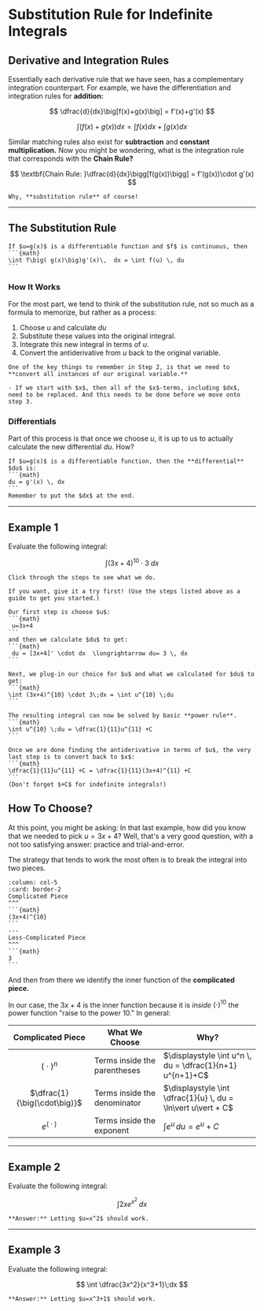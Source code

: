 # Substitution Rule for Indefinite Integrals

## Derivative and Integration Rules
Essentially each derivative rule that we have seen, has a complementary integration counterpart. For example, we have the differentiation and integration rules for **addition:** 

$$
\dfrac{d}{dx}\big[f(x)+g(x)\big] = f'(x)+g'(x)
$$ 

$$
\displaystyle \int \big( f(x)+g(x)\big)dx =\int f(x) dx + \int g(x) dx
$$




Similar matching rules also exist for **subtraction** and  **constant multiplication.** Now you might be wondering, what is the integration rule that corresponds with the **Chain Rule?**

$$
\textbf{Chain Rule: }\dfrac{d}{dx}\bigg[f(g(x))\bigg] = f'(g(x))\cdot g'(x)
$$

```{dropdown} **Question:** What Integration Rule do <em>you</em> think corresponds with the chain rule?
Why, **substitution rule** of course!
```

---

## The Substitution Rule

````{admonition} Substitution Rule
If $u=g(x)$ is a differentiable function and $f$ is continuous, then
```{math}
\int f\big( g(x)\big)g'(x)\,  dx = \int f(u) \, du
```
````




### How It Works
For the most part, we tend to think of the substitution rule, not so much as a formula to memorize, but rather as a process:

1. Choose $u$ and calculate $du$
2. Substitute these values into the original integral.
3. Integrate this new integral in terms of $u$.
4. Convert the antiderivative from $u$ back to the original variable.

```{warning}
One of the key things to remember in Step 2, is that we need to **convert all instances of our original variable.**

- If we start with $x$, then all of the $x$-terms, including $dx$, need to be replaced. And this needs to be done before we move onto step 3.
``` 

### Differentials

Part of this process is that once we choose $u$, it is up to us to actually calculate the new differential $du$. How?

````{admonition} Differentials
If $u=g(x)$ is a differentiable function, then the **differential** $du$ is:
```{math}
du = g'(x) \, dx
```
Remember to put the $dx$ at the end.
````


---

## Example 1
Evaluate the following integral:

$$
\int (3x+4)^{10} \cdot 3\;dx
$$

````{tabbed} Solution
Click through the steps to see what we do.

If you want, give it a try first! (Use the steps listed above as a guide to get you started.)
````

````{tabbed} Step 1
Our first step is choose $u$: 
```{math}
 u=3x+4
```
and then we calculate $du$ to get:
```{math}
 du = [3x+4]' \cdot dx  \longrightarrow du= 3 \, dx
```

````

````{tabbed} Step 2
Next, we plug-in our choice for $u$ and what we calculated for $du$ to get: 
```{math}
\int (3x+4)^{10} \cdot 3\;dx = \int u^{10} \;du
```
````

````{tabbed} Step 3
The resulting integral can now be solved by basic **power rule**. 
```{math}
\int u^{10} \;du = \dfrac{1}{11}u^{11} +C
```
````

````{tabbed} Step 4
Once we are done finding the antiderivative in terms of $u$, the very last step is to convert back to $x$: 
```{math}
\dfrac{1}{11}u^{11} +C = \dfrac{1}{11}(3x+4)^{11} +C 
```
(Don't forget $+C$ for indefinite integrals!)
````

## How To Choose?

At this point, you might be asking: In that last example, how did you know that we needed to pick $u=3x+4$? Well, that's a very good question, with a not too satisfying answer: practice and trial-and-error.

The strategy that tends to work the most often is to break the integral into two pieces. 

````{panels}
:column: col-5
:card: border-2
Complicated Piece
^^^
```{math}
(3x+4)^{10}
```
---
Less-Complicated Piece
^^^
```{math}
3
```
````

And then from there we identify the inner function of the **complicated piece.** 

In our case, the $3x+4$ is the inner function because it is *inside* $(\cdot )^{10}$ the power function "raise to the power 10." In general:

| Complicated Piece | What We Choose | Why? |
|:-----------------:|----------------|------|
|$\big(\cdot\big)^n$ | Terms inside the parentheses | $\displaystyle \int u^n \, du = \dfrac{1}{n+1} u^{n+1}+C$ |
|$\dfrac{1}{\big(\cdot\big)}$ | Terms inside the denominator | $\displaystyle \int \dfrac{1}{u} \, du = \ln\vert u\vert + C$ |
|$e^{\big(\cdot\big)}$ | Terms inside the exponent | $\displaystyle \int e^u \, du = e^u+C$ |


---

## Example 2
Evaluate the following integral:

$$
\int 2x e^{x^2}\;dx
$$

```{dropdown} **Question:** What do <em>you</em> think we should pick for $u$ in this example?
**Answer:** Letting $u=x^2$ should work.
```

---

## Example 3
Evaluate the following integral:

$$
\int \dfrac{3x^2}{x^3+1}\;dx
$$

```{dropdown} **Question:** What do <em>you</em> think we should pick for $u$ in this example?
**Answer:** Letting $u=x^3+1$ should work.
```

